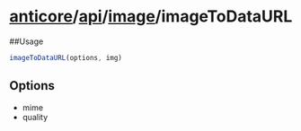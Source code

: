 # [anticore](../../../../../#reference)/[api](../../#reference)/[image](../#reference)/<a name="reference">imageToDataURL</a>

##Usage

```js
imageToDataURL(options, img)
```

## Options

* mime
* quality